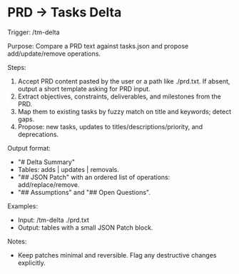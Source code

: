 # PRD → Tasks Delta

Trigger: /tm-delta

Purpose: Compare a PRD text against tasks.json and propose add/update/remove operations.

Steps:

1. Accept PRD content pasted by the user or a path like ./prd.txt. If absent, output a short template asking for PRD input.
2. Extract objectives, constraints, deliverables, and milestones from the PRD.
3. Map them to existing tasks by fuzzy match on title and keywords; detect gaps.
4. Propose: new tasks, updates to titles/descriptions/priority, and deprecations.

Output format:

- "# Delta Summary"
- Tables: adds | updates | removals.
- "## JSON Patch" with an ordered list of operations: add/replace/remove.
- "## Assumptions" and "## Open Questions".

Examples:

- Input: /tm-delta ./prd.txt
- Output: tables with a small JSON Patch block.

Notes:

- Keep patches minimal and reversible. Flag any destructive changes explicitly.
